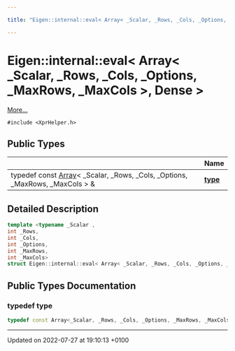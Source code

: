 ```yaml
---

title: "Eigen::internal::eval< Array< _Scalar, _Rows, _Cols, _Options, _MaxRows, _MaxCols >, Dense >"

---
```


# Eigen::internal::eval< Array< _Scalar, _Rows, _Cols, _Options, _MaxRows, _MaxCols >, Dense >



 [More...](#detailed-description)


`#include <XprHelper.h>`

## Public Types

|                | Name           |
| -------------- | -------------- |
| typedef const <a href="http://example.org/classes/classeigen_1_1array/">Array</a>< _Scalar, _Rows, _Cols, _Options, _MaxRows, _MaxCols > & | **[type](http://example.org/classes/structeigen_1_1internal_1_1eval_3_01array_3_01__scalar_00_01__rows_00_01__cols_00_01__options/#typedef-type)**  |

## Detailed Description

```cpp
template <typename _Scalar ,
int _Rows,
int _Cols,
int _Options,
int _MaxRows,
int _MaxCols>
struct Eigen::internal::eval< Array< _Scalar, _Rows, _Cols, _Options, _MaxRows, _MaxCols >, Dense >;
```

## Public Types Documentation

### typedef type

```cpp
typedef const Array<_Scalar, _Rows, _Cols, _Options, _MaxRows, _MaxCols>& Eigen::internal::eval< Array< _Scalar, _Rows, _Cols, _Options, _MaxRows, _MaxCols >, Dense >::type;
```


-------------------------------

Updated on 2022-07-27 at 19:10:13 +0100